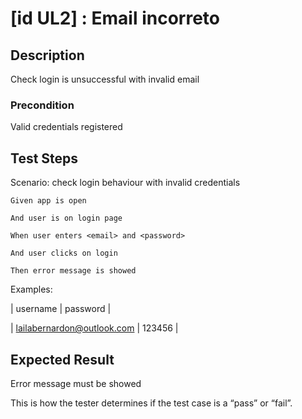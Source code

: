 # [id UL2] : Email incorreto

## Description

Check login is unsuccessful with invalid email

### Precondition

Valid credentials registered

## Test Steps

  Scenario: check login behaviour with invalid credentials
  
    Given app is open
    
    And user is on login page
    
    When user enters <email> and <password>
    
    And user clicks on login 
    
    Then error message is showed

    
  Examples:
  
  | username | password |
  
  | lailabernardon@outlook.com | 123456 |
    

## Expected Result

Error message must be showed

This is how the tester determines if the test case is a “pass” or “fail”.
